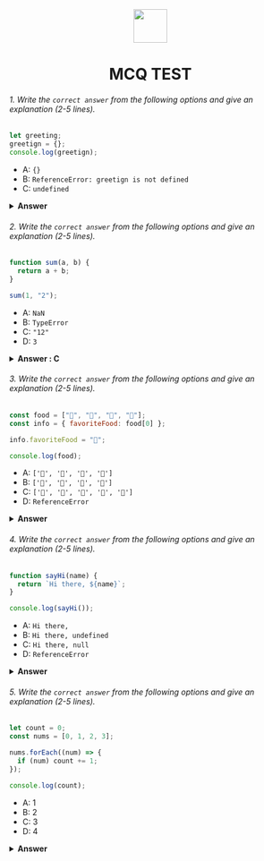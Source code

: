<div align="center">
  <img height="60" src="https://edurev.gumlet.io/AllImages/original/ApplicationImages/CourseImages/944e5d47-8c55-4a89-91e5-22ab5f2798fc_CI.png">
  <h1>MCQ TEST</h1>
</div>

###### 1. Write the `correct answer` from the following options and give an explanation (2-5 lines).

```javascript
let greeting;
greetign = {};
console.log(greetign);
```

- A: `{}`
- B: `ReferenceError: greetign is not defined`
- C: `undefined`

<details><summary><b>Answer</b></summary>
<p>

#### Answer: B

<i> declared a variable greeting using the let keyword, but you didn't assign any value to it So, the correct answer is B because there is a typo in your code, and the variable greeting remains undefined.</i>

</p>
</details>

###### 2. Write the `correct answer` from the following options and give an explanation (2-5 lines).

```javascript
function sum(a, b) {
  return a + b;
}

sum(1, "2");
```

- A: `NaN`
- B: `TypeError`
- C: `"12"`
- D: `3`

<details><summary><b>Answer : C </b></summary>
<p>

#### Answer: ?

<i> the correct answer is C: "12" because JavaScript converts 1 to a string and concatenates it with the string "2".</i>

</p>
</details>

###### 3. Write the `correct answer` from the following options and give an explanation (2-5 lines).

```javascript
const food = ["🍕", "🍫", "🥑", "🍔"];
const info = { favoriteFood: food[0] };

info.favoriteFood = "🍝";

console.log(food);
```

- A: `['🍕', '🍫', '🥑', '🍔']`
- B: `['🍝', '🍫', '🥑', '🍔']`
- C: `['🍝', '🍕', '🍫', '🥑', '🍔']`
- D: `ReferenceError`

<details><summary><b>Answer</b></summary>
<p>

#### Answer: A

<i> i have an array food with four elements

when create an object info with a property favoriteFood that ini

Then, you reassign the info.favoriteFood property to

However, this reassignment only affects the info object, and it doesn't modify the original food array. The food array remains unchanged.
so,the output will be A..
</i>

</p>
</details>

###### 4. Write the `correct answer` from the following options and give an explanation (2-5 lines).

```javascript
function sayHi(name) {
  return `Hi there, ${name}`;
}

console.log(sayHi());
```

- A: `Hi there,`
- B: `Hi there, undefined`
- C: `Hi there, null`
- D: `ReferenceError`

<details><summary><b>Answer</b></summary>
<p>

#### Answer:

The correct answer is B: Hi there, undefined.

<i>
The sayHi function takes one parameter, name, and returns a string that includes the value of name in the format "Hi there, ${name}.
In the console.log(sayHi()),
Therefore, the function returns "Hi there, undefined" because it's trying to concatenate the string "Hi there, " with the undefined value of name.
</i>

</p>
</details>

###### 5. Write the `correct answer` from the following options and give an explanation (2-5 lines).

```javascript
let count = 0;
const nums = [0, 1, 2, 3];

nums.forEach((num) => {
  if (num) count += 1;
});

console.log(count);
```

- A: 1
- B: 2
- C: 3
- D: 4

<details><summary><b>Answer</b></summary>
<p>

#### Answer: C

<i>
this array nums with four elements
initialize a variable count to 0.
use the forEach method to iterate through each element of the nums array.
So, for the elements 1, 2, and 3, the condition if (num) evaluates to true, and count is incremented by 1 each time.
So, the correct answer is C because the count variable is incremented for each non-zero element in the nums array, resulting in a final value of 3.

</i>

</p>
</details>
